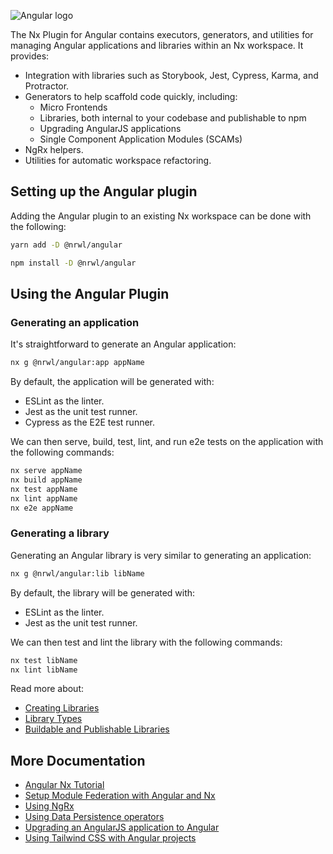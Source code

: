 ![Angular logo](/shared/angular-logo.png)

The Nx Plugin for Angular contains executors, generators, and utilities for managing Angular applications and libraries within an Nx workspace. It provides:

- Integration with libraries such as Storybook, Jest, Cypress, Karma, and Protractor.
- Generators to help scaffold code quickly, including:
  - Micro Frontends
  - Libraries, both internal to your codebase and publishable to npm
  - Upgrading AngularJS applications
  - Single Component Application Modules (SCAMs)
- NgRx helpers.
- Utilities for automatic workspace refactoring.

## Setting up the Angular plugin

Adding the Angular plugin to an existing Nx workspace can be done with the following:

```bash
yarn add -D @nrwl/angular
```

```bash
npm install -D @nrwl/angular
```

## Using the Angular Plugin

### Generating an application

It's straightforward to generate an Angular application:

```bash
nx g @nrwl/angular:app appName
```

By default, the application will be generated with:

- ESLint as the linter.
- Jest as the unit test runner.
- Cypress as the E2E test runner.

We can then serve, build, test, lint, and run e2e tests on the application with the following commands:

```bash
nx serve appName
nx build appName
nx test appName
nx lint appName
nx e2e appName
```

### Generating a library

Generating an Angular library is very similar to generating an application:

```bash
nx g @nrwl/angular:lib libName
```

By default, the library will be generated with:

- ESLint as the linter.
- Jest as the unit test runner.

We can then test and lint the library with the following commands:

```bash
nx test libName
nx lint libName
```

Read more about:

- [Creating Libraries](/structure/creating-libraries)
- [Library Types](/structure/library-types)
- [Buildable and Publishable Libraries](/structure/buildable-and-publishable-libraries)

## More Documentation

- [Angular Nx Tutorial](/angular-tutorial/01-create-application)
- [Setup Module Federation with Angular and Nx](/module-federation/faster-builds)
- [Using NgRx](/guides/misc-ngrx)
- [Using Data Persistence operators](/guides/misc-data-persistence)
- [Upgrading an AngularJS application to Angular](/migration/migration-angularjs)
- [Using Tailwind CSS with Angular projects](/guides/using-tailwind-css-with-angular-projects)
